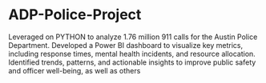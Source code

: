 # ADP-Police-Project
Leveraged on PYTHON to analyze 1.76 million 911 calls for the Austin Police Department. Developed a Power BI dashboard to visualize key metrics, including response times, mental health incidents, and resource allocation. Identified trends, patterns, and actionable insights to improve public safety and officer well-being, as well as others
